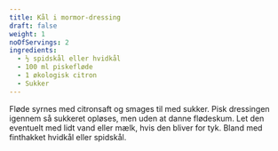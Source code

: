 ```yaml
---
title: Kål i mormor-dressing
draft: false
weight: 1
noOfServings: 2
ingredients:
  - ½ spidskål eller hvidkål
  - 100 ml piskefløde
  - 1 økologisk citron
  - Sukker
---
```


Fløde syrnes med citronsaft og smages til med sukker. Pisk dressingen
igennem så sukkeret opløses, men uden at danne flødeskum. Let den
eventuelt med lidt vand eller mælk, hvis den bliver for tyk. Bland med
finthakket hvidkål eller spidskål.

